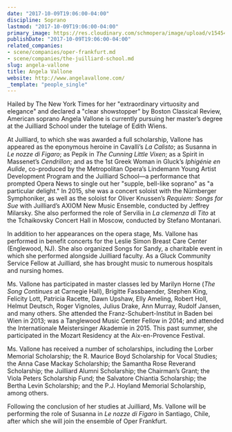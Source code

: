 ```yaml
---
date: "2017-10-09T19:06:00-04:00"
discipline: Soprano
lastmod: "2017-10-09T19:06:00-04:00"
primary_image: https://res.cloudinary.com/schmopera/image/upload/v1545409169/media/webhook-uploads/1507590249291/DSC_3150.jpg.jpg
publishDate: "2017-10-09T19:06:00-04:00"
related_companies:
- scene/companies/oper-frankfurt.md
- scene/companies/the-juilliard-school.md
slug: angela-vallone
title: Angela Vallone
website: http://www.angelavallone.com/
_template: "people_single"
---
```


Hailed by The New York Times for her "extraordinary virtuosity and elegance" and declared a "clear showstopper" by Boston Classical Review, American soprano Angela Vallone is currently pursuing her master’s degree at the Juilliard School under the tutelage of Edith Wiens.

At Juilliard, to which she was awarded a full scholarship, Vallone has appeared as the eponymous heroine in Cavalli’s *La Calisto*; as Susanna in *Le nozze di Figaro*; as Pepík in *The Cunning Little Vixen*; as a Spirit in Massenet’s *Cendrillon*; and as the 1st Greek Woman in Gluck’s *Iphigénie en Aulide*, co-produced by the Metropolitan Opera’s Lindemann Young Artist Development Program and the Juilliard School—a performance that prompted Opera News to single out her "supple, bell-like soprano" as "a particular delight." In 2015, she was a concert soloist with the Nürnberger Symphoniker, as well as the soloist for Oliver Knussen’s *Requiem: Songs for Sue* with Juilliard’s AXIOM New Music Ensemble, conducted by Jeffrey Milarsky. She also performed the role of Servilia in *La clemenza di Tito* at the Tchaikovsky Concert Hall in Moscow, conducted by Stefano Montanari. 

In addition to her appearances on the opera stage, Ms. Vallone has performed in benefit concerts for the Leslie Simon Breast Care Center (Englewood, NJ). She also organized Songs for Sandy, a charitable event in which she performed alongside Juilliard faculty. As a Gluck Community Service Fellow at Juilliard, she has brought music to numerous hospitals and nursing homes.

Ms. Vallone has participated in master classes led by Marilyn Horne (*The Song Continues* at Carnegie Hall), Brigitte Fassbaender, Stephen King, Felicity Lott, Patricia Racette, Dawn Upshaw, Elly Ameling, Robert Holl, Helmut Deutsch, Roger Vignoles, Julius Drake, Ann Murray, Rudolf Jansen, and many others. She attended the Franz-Schubert-Institut in Baden bei Wien in 2013; was a Tanglewood Music Center Fellow in 2014; and attended the Internationale Meistersinger Akademie in 2015. This past summer, she participated in the Mozart Residency at the Aix-en-Provence Festival.

Ms. Vallone has received a number of scholarships, including the Lorber Memorial Scholarship; the R. Maurice Boyd Scholarship for Vocal Studies; the Anna Case Mackay Scholarship; the Samantha Rose Reverand Scholarship; the Juilliard Alumni Scholarship; the Chairman’s Grant; the Viola Peters Scholarship Fund; the Salvatore Chiantia Scholarship; the Bertha Levin Scholarship; and the P.J. Hoyland Memorial Scholarship, among others.

Following the conclusion of her studies at Juilliard, Ms. Vallone will be performing the role of Susanna in *Le nozze di Figaro* in Santiago, Chile, after which she will join the ensemble of Oper Frankfurt.

